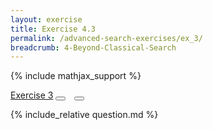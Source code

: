 ```yaml
---
layout: exercise
title: Exercise 4.3
permalink: /advanced-search-exercises/ex_3/
breadcrumb: 4-Beyond-Classical-Search
---
```


{% include mathjax_support %}

<div class="card">
<div class="card-header p-2">
<a href='#' class="p-2">Exercise 3</a>
<button type="button" class="btn btn-dark float-right" title="Solve this Exercise" onclick="solve('ex4.3');" href="#"><i id="ex4.3" class="fas fa-pen" style="color:white"></i></button>
<a class="edit_question" href="#"><button type="button" class="btn btn-dark float-right" title="Edit this Question"  style="margin-left:10px; margin-right:10px;" onclick="edit('ex4.3');" href="#"><i id="ex4.3" class="far fa-edit" style="color:white"></i></button></a>
</div>
<div class="card-body">
<p class="card-text">{% include_relative question.md %}</p>
</div>
</div>
<br>
